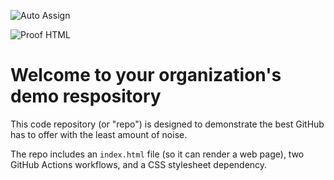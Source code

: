 ![Auto Assign](https://github.com/cloudnativeqa/demo-repository/actions/workflows/auto-assign.yml/badge.svg)

![Proof HTML](https://github.com/cloudnativeqa/demo-repository/actions/workflows/proof-html.yml/badge.svg)

# Welcome to your organization's demo respository
This code repository (or "repo") is designed to demonstrate the best GitHub has to offer with the least amount of noise.

The repo includes an `index.html` file (so it can render a web page), two GitHub Actions workflows, and a CSS stylesheet dependency.
